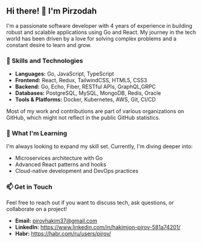 ## Hi there! 👋 I'm Pirzodah

I'm a passionate software developer with 4 years of experience in building robust and scalable applications using Go and React. My journey in the tech world has been driven by a love for solving complex problems and a constant desire to learn and grow.

### 🚀 Skills and Technologies

- **Languages:** Go, JavaScript, TypeScript
- **Frontend:** React, Redux, TailwindCSS, HTML5, CSS3
- **Backend:** Go, Echo, Fiber, RESTful APIs, GraphQL,GRPC
- **Databases:** PostgreSQL, MySQL, MongoDB, Redis, Oracle
- **Tools & Platforms:** Docker, Kubernetes, AWS, Git, CI/CD

Most of my work and contributions are part of various organizations on GitHub, which might not reflect in the public GitHub statistics. 

### 🌱 What I'm Learning

I'm always looking to expand my skill set. Currently, I'm diving deeper into:

- Microservices architecture with Go
- Advanced React patterns and hooks
- Cloud-native development and DevOps practices

### 📫 Get in Touch

Feel free to reach out if you want to discuss tech, ask questions, or collaborate on a project!

- **Email:** pirovhakim37@gmail.com
- **LinkedIn:** https://www.linkedin.com/in/hakimjon-pirov-581a74201/
- **Habr:** https://habr.com/ru/users/pirov/

